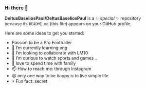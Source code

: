### Hi there 👋


**DeltusBaseliosPaul/DeltusBaseliosPaul** is a ✨ _special_ ✨ repository because its `README.md` (this file) appears on your GitHub profile.

Here are some ideas to get you started:

- Passion to be a Pro Footballer
- 🌱 I’m currently learning eng
- 👯 I’m looking to collaborate with LM10
- 🤔 I’m curious to watch sports and  games ..
- 💬 love to spend time with family
- 📫 How to reach me: through Instagram
- 😄 only one way to be happy is to live simple life
- ⚡ Fun fact: secret

